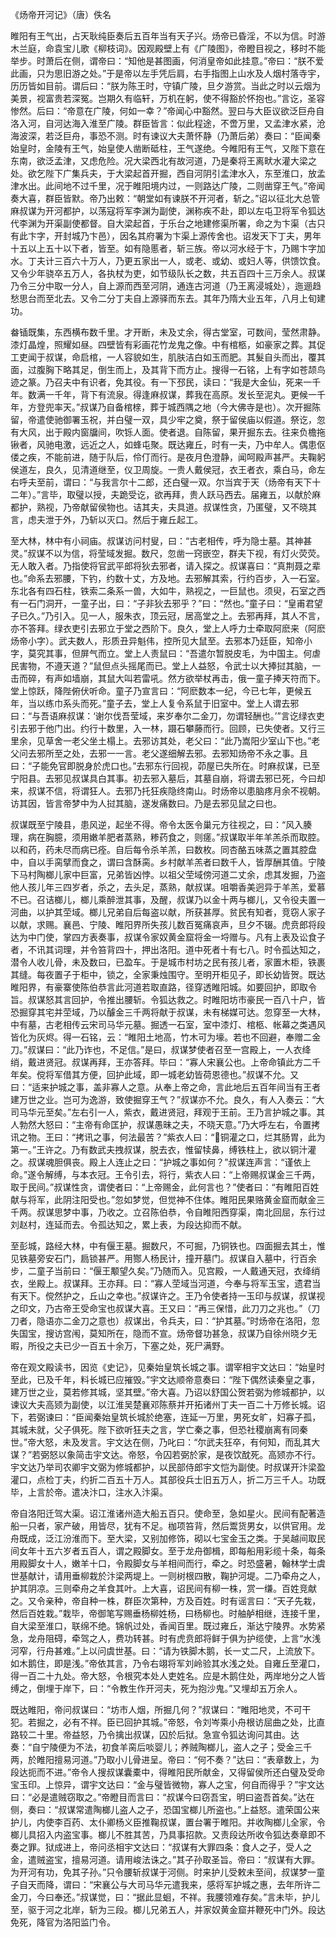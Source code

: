 《炀帝开河记》（唐）佚名  

睢阳有王气出，占天耿纯臣奏后五百年当有天子兴。炀帝已昏淫，不以为信。时游木兰庭，命袁宝儿歌《柳枝词》。因观殿壁上有《广陵图》，帝瞪目视之，移时不能举步。时萧后在侧，谓帝曰：“知他是甚图画，何消皇帝如此挂意。”帝曰：“朕不爱此画，只为思旧游之处。”于是帝以左手凭后肩，右手指图上山水及人烟村落寺宇，历历皆如目前。谓后曰：“朕为陈王时，守镇广陵，旦夕游赏。当此之时以云烟为美景，视富贵若深冤。岂期久有临轩，万机在躬，使不得豁於怀抱也。”言讫，圣容惨然。后曰：“帝意在广陵，何如一幸？”帝闻心中豁然。翌曰与大臣议欲泛巨舟自洛入河，自河达海入淮至广陵。群臣皆言：似此程途，不啻万里，又孟津水紧，沧海波深，若泛巨舟，事恐不测。时有谏议大夫萧怀静（乃萧后弟）奏曰：“臣闻秦始皇时，金陵有王气，始皇使人凿断砥柱，王气遂绝。今睢阳有王气，又陛下意在东南，欲泛孟津，又虑危险。况大梁西北有故河道，乃是秦将王离畎水灌大梁之处。欲乞陛下广集兵夫，于大梁起首开掘，西自河阴引孟津水入，东至淮口，放孟津水出。此间地不过千里，况于睢阳境内过，一则路达广陵，二则凿穿王气。”帝闻奏大喜，群臣皆默。帝乃出敕：“朝堂如有谏朕不开河者，斩之。”诏以征北大总管麻叔谋为开河都护，以荡寇将军李渊为副使，渊称疾不赴，即以左屯卫将军令狐达代李渊为开渠副使都督。自大梁起首，于乐台之地建修渠所署，命之为卞渠（古只有此卞字，开封城乃卞邑），因名其府署为卞渠上源传舍也。诏发天下丁夫，男年十五以上五十以下者，皆至。如有隐慝者，斩三族。帝以河水经于卞，乃赐卞字加水。丁夫计三百六十万人，乃更五家出一人，或老、或幼、或妇人等，供馈饮食。又令少年骁卒五万人，各执杖为吏，如节级队长之数，共五百四十三万余人。叔谋乃令三分中取一分人，自上源而西至河阴，通连古河道（乃王离浸城处），迤逦趋愁思台而至北去。又令二分丁夫自上源驿而东去。其年乃隋大业五年，八月上旬建功。  

畚锸既集，东西横布数千里。才开断，未及丈余，得古堂室，可数间，莹然肃静。漆灯晶煌，照耀如昼。四壁皆有彩画花竹龙鬼之像。中有棺柩，如豪家之葬。其促工吏闻于叔谋，命启棺，一人容貌如生，肌肤洁白如玉而肥。其髮自头而出，覆其面，过腹胸下略其足，倒生而上，及其背下而方止。搜得一石铭，上有字如苍颉鸟迹之篆。乃召夫中有识者，免其役。有一下邳民，读曰：“我是大金仙，死来一千年。数满一千年，背下有流泉。得逢麻叔谋，葬我在高原。发长至泥丸。更候一千年，方登兜率天。”叔谋乃自备棺榇，葬于城西隅之地（今大佛寺是也）。次开掘陈留，帝遣使驰御署玉祝，并白璧一双，具少牢之奠，祭于留侯庙以假道。祭讫，忽有大风，出于殿内窗牖间，吹铄人面。使者退。自陈留，果开掘东去。往来负檐拖锹者，风驰电激，远近之人，如蜂屯聚。既达雍丘，时有一夫，乃中牟人。偶患伛偻之疾，不能前进，随于队后，伶仃而行。是夜月色澄静，闻呵殿声甚严。夫鞠躬侯道左，良久，见清道继至，仪卫周旋。一贵人戴侯冠，衣王者衣，乘白马，命左右呼夫至前，谓曰：“与我言尔十二郎，还白璧一双。尔当宾于天（炀帝有天下十二年）。”言毕，取璧以授，夫跪受讫，欲再拜，贵人跃马西去。届雍五，以献於麻都护，熟视，乃帝献留侯物也。诘其夫，夫具道。叔谋性贪，乃匿璧，又不晓其言，虑夫泄于外，乃斩以灭口。然后于雍丘起工。  

至大林，林中有小祠庙。叔谋访问村叟，曰：“古老相传，呼为隐士墓。其神甚灵。”叔谋不以为信，将莹域发掘。数尺，忽凿一窍嵌空，群夫下视，有灯火荧荧。无人敢入者。乃指使将官武平郎将狄去邪者，请入探之。叔谋喜曰：“真荆聂之辈也。”命系去邪腰，下钓，约数十丈，方及地。去邪解其索，行约百步，入一石室。东北各有四石柱，铁索二条系一兽，大如牛，熟视之，一巨鼠也。须臾，石室之西有一石门洞开，一童子出，曰：“子非狄去邪乎？”曰：“然也。”童子曰：“皇甫君望子已久。”乃引入。见一人，服朱衣，顶云冠，居高堂之上。去邪再拜，其人不言，亦不答拜。绿衣吏引去邪立于堂之西阶下。良久，堂上人呼力士牵取阿麽来（阿麽炀帝小字）。武夫数人，形质丑异魁伟，控所见大鼠至。去邪本乃廷臣，知帝小字，莫究其事，但屏气而立。堂上人责鼠曰：“吾遣尔暂脱皮毛，为中国主。何虐民害物，不遵天道？”鼠但点头摇尾而已。堂上人益怒，令武士以大捧挝其脑，一击而碎，有声如墙崩，其鼠大叫若雷吼。然方欲举杖再击，俄一童子捧天符而下。堂上惊跃，降陛俯伏听命。童子乃宣言曰：“阿麽数本一纪，今已七年，更候五年，当以练巾系头而死。”童子去，堂上人复令系鼠于旧室中。堂上人谓去邪曰：“与吾语麻叔谋：‘谢尔伐吾莹域，来岁奉尔二金刀，勿谓轻酬也。’”言讫绿衣吏引去邪于他门出。约行十数里，入一林，蹑石攀藤而行。回顾，已失使者。又行三里余，见草舍一老父坐土榻上。去邪访其处，老父曰：“此乃嵩阳少室山下也。”老父问去邪所至之处，去邪一一言。老父遂细解去邪。去邪知炀帝不永之事。且曰：“子能免官即脱身於虎口也。”去邪东行回视，茆屋已失所在。时麻叔谋，已至宁阳县。去邪见叔谋具白其事。初去邪入墓后，其墓自崩，将谓去邪已死，今曰却来，叔谋不信，将谓狂人。去邪乃托狂疾隐终南山。时炀帝以患脑疼月余不视朝。访其因，皆言帝梦中为人挝其脑，遂发痛数曰。乃是去邪见鼠之曰也。  

叔谋既至宁陵县，患风逆，起坐不得。帝令太医令巢元方往视之，曰：“风入腠理，病在胸臆，须用嫩羊肥者蒸熟，糁药食之，则瘥。”叔谋取半年羊羔杀而取腔。以和药，药未尽而病已痊。自后每令杀羊羔，曰数枚。同杏酪五味蒸之置其腔盘中，自以手脔擘而食之，谓曰含酥脔。乡村献羊羔者曰数千人，皆厚酬其值。宁陵下马村陶榔儿家中巨富，兄弟皆凶悖。以祖父茔域傍河道二丈余，虑其发掘，乃盗他人孩儿年三四岁者，杀之，去头足，蒸熟，献叔谋。咀嚼香美迥异于羊羔，爱慕不已。召诘榔儿，榔儿乘醉泄其事，及醒，叔谋乃以金十两与榔儿，又令役夫置一河曲，以护其茔域。榔儿兄弟自后每盗以献，所获甚厚。贫民有知者，竞窃人家子以献，求赐。襄邑、宁陵、睢阳界所失孩儿数百冤痛哀声，旦夕不辍。虎贲郎将段达为中门使，掌四方表奏事，叔谋令家奴黄金窟将金一埒赠与。凡有上表及讼食子者，不讯其词理，并令笞背四十，押出洛阳。道中死者十有七八。时令孤达知之，潜令人收儿骨，未及数曰，已盈车。于是城市村坊之民有孩儿者，家置木柜，铁裹其缝。每夜置子于柜中，锁之，全家秉烛围守。至明开柜见子，即长幼皆贺。既达睢阳界，有豪寨使陈伯恭言此河道若取直路，径穿透睢阳城。如要回护，即取令旨。叔谋怒其言回护，令推出腰斩。令狐达救之。时睢阳坊市豪民一百八十户，皆恐掘穿其宅并茔域，乃以醵金三千两将献于叔谋，未有梯媒可达。忽穿至一大林，中有墓，古老相传云宋司马华元墓。掘透一石室，室中漆灯、棺柩、帐幕之类遇风皆化为灰烬。得一石铭，云：“睢阳土地高，竹木可为壕。若也不回避，奉赠二金刀。”叔谋曰：“此乃诈也，不足信。”是曰，叔谋梦使者召至一宫殿上，一人衣绛绡，戴进贤冠。叔谋再拜，王亦答拜。毕曰：“寡人宋襄公也。上帝命镇此方二千年矣。傥将军借其方便，回护此域，即一城老幼皆荷恩德也。”叔谋不允。又曰：“适来护城之事，盖非寡人之意。从奉上帝之命，言此地后五百年间当有王者建万世之业。岂可为逸游，致使掘穿王气？”叔谋亦不允。良久，有人入奏云：“大司马华元至矣。”左右引一人，紫衣，戴进贤冠，拜观于王前。王乃言护城之事。其人勃然大怒曰：“主帝有命匡护，叔谋愚昧之夫，不晓天意。”乃大呼左右，令置拷讯之物。王曰：“拷讯之事，何法最苦？”紫衣人曰：“铜灌之口，烂其肠胃，此为第一。”王许之。乃有数武夫拽叔谋，脱去衣，惟留犊鼻，缚铁柱上，欲以铜汁灌之。叔谋魂胆俱丧。殿上人连止之曰：“护城之事如何？”叔谋连声言：“谨依上命。”遂令解缚，与本衣冠。王令引去，将行，紫衣人曰：“上帝赐叔谋金三千两，取于民间。”叔谋性贪，谓使者曰：“上帝赐金，此何言也？”使者曰：“有睢阳百姓献与将军，此阴注阳受也。”忽如梦觉，但觉神不住体。睢阳民果赂黄金窟而献金三千两。叔谋思梦中事，乃收之。立召陈伯恭，令自睢阳西穿渠，南北回屈，东行过刘赵村，连延而去。令孤达知之，累上表，为段达抑而不献。  

至彭城，路经大林，中有偃王墓。掘数尺，不可掘，乃铜铁也。四面掘去其土，惟见铁墓旁安石门，扃锁甚严。用酂人杨民计，撞开墓门。叔谋自入墓中，行百余步，二童子当前曰：“偃王颙望久矣。”乃随而入。见宫殿，一人戴通天冠，衣绛绡衣，坐殿上。叔谋拜。王亦拜。曰：“寡人茔域当河道，今奉与将军玉宝，遗君当有天下。傥然护之，丘山之幸也。”叔谋许之。王乃令使者持一玉印与叔谋，叔谋视之印文，乃古帝王受命宝也叔谋大喜。王又曰：“再三保惜，此刀刀之兆也。”（刀刀者，隐语亦二金刀之意也）叔谋出，令兵夫，曰：“护其墓。”时炀帝在洛阳，忽失国宝，搜访宫闱，莫知所在，隐而不宣。炀帝督功甚急，叔谋乃自徐州晓夕无暇，所役之夫已少一百五十余万，下塞之处，死尸满野。  

帝在观文殿读书，因览《史记》，见秦始皇筑长城之事。谓宰相宇文达曰：“始皇时至此，已及千年，料长城已应摧毁。”宇文达顺帝意奏曰：“陛下偶然读秦皇之事，建万世之业，莫若修其城，坚其壁。”帝大喜。乃诏以舒国公贺若弼为修城都护，以谏议大夫高颎为副使，以江淮吴楚襄邓陈蔡并开拓诸州丁夫一百二十万修长城。诏下，若弼谏曰：“臣闻秦始皇筑长城於绝塞，连延一万里，男死女旷，妇寡子孤，其城未就，父子俱死。陛下欲听狂夫之言，学亡秦之事，但恐社稷崩离有同秦世。”帝大怒，未及发言。宇文达在侧，乃叱曰：“尔武夫狂卒，有何知，而乱其大谋？”若弼怒以象简击宇文达。帝怒，令囚若弼於家，是夜饮酖死。高颎亦不行。宇文达乃举司农卿宇文弼为修城都护，以民部侍郎宇文恺为副使。时叔谋开汴梁盈灌口，点检丁夫，约折二百五十万人。其部役兵士旧五万人，折二万三千人。功既毕，上言於帝。遣决汴口，注水入汴渠。  

帝自洛阳迁驾大渠。诏江淮诸州造大船五百只。使命至，急如星火。民间有配著造船一只者，家产破，用皆尽，犹有不足。枷项笞背，然后鬻货男女，以供官用。龙舟既成，泛江汾淮而下。至大梁，又别加修饰，砌以七宝金玉之类。于吴越间取民间女年十五六岁者五百人，谓之殿脚女。至于龙舟御楫，即每船用彩缆十条，每条用殿脚女十人，嫩羊十口，令殿脚女与羊相间而行，牵之。时恐盛暑，翰林学士虞世基献计，请用垂柳栽於汴梁两堤上。一则树根四散，鞠护河堤。二乃牵舟之人，护其阴凉。三则牵舟之羊食其叶。上大喜，诏民间有柳一株，赏一缣。百姓竞献之。又令亲种，帝自种一株，群臣次第种，方及百姓。时有谣言曰：“天子先栽，然后百姓栽。”栽毕，帝御笔写赐垂杨柳姓杨，曰杨柳也。时舳舻相继，连接千里，自大梁至淮口，联绵不绝。锦帆过处，香闻百里。既过雍丘，渐达宁陵界。水势紧急，龙舟阻碍，牵驾之人，费功转甚。时有虎贲郎将鲜于俱为护缆使，上言“水浅河窄，行舟甚难。”上以问虞世基。曰：“请为铁脚木鹅，长一丈二尺，上流放下。如木鹅住，即是浅。”帝依其言，乃令右翊将军刘岭验其水浅之处。自雍丘至灌口，得一百二十九处。帝大怒，令根究本处人吏姓名。应是木鹅住处，两岸地分之人皆缚之，倒埋于岸下，曰：“令教生作开河夫，死为抱沙鬼。”又埋却五万余人。  

既达睢阳，帝问叔谋曰：“坊市人烟，所掘几何？”叔谋曰：“睢阳地灵，不可干犯。若掘之，必有不祥。臣已回护其城。”帝怒，令刘岑乘小舟根访屈曲之处，比直路较二十里。帝益怒，乃令擒出叔谋，囚於后狱。急宣令狐达询问其由。达奏：“自宁陵便为不法，初食羊脔后啖婴儿；养贼陶榔儿，盗人之子；受金三千两，於睢阳擅易河道。”乃取小儿骨进呈。帝曰：“何不奏？”达曰：“表章数上，为段达扼而不进。”帝令人搜叔谋囊橐中，得睢阳民所献金，又得留侯所还白璧及受命宝玉印。上惊异，谓宇文达曰：“金与璧皆微物，寡人之宝，何自而得乎？”宇文达曰：“必是遣贼窃取之。”帝瞪目而言曰：“叔谋今曰窃吾宝，明曰盗吾首矣。”达在侧，奏曰：“叔谋常遣陶榔儿盗人之子，恐国宝榔儿所盗也。”上益怒。遣荣国公来护儿，内使李百药、太仆卿杨义臣推鞠叔谋，置台署于睢阳。并收陶榔儿全家，令榔儿具招入内盗宝事。榔儿不胜其苦，乃具事招款。又责段达所收令狐达奏章即不奏之罪。狱成进上，帝问丞相宇文达曰：“叔谋有大罪四条：食人之子，受人之金，遣贼盗宝，擅易河道。请用峻法诛之。”其子孙取圣旨。帝曰：“叔谋有大罪。为开河有功，免其子孙。”只令腰斩叔谋于河侧。时来护儿受敕未至间，叔谋梦一童子自天而降，谓曰：“宋襄公与大司马华元遣我来，感将军护城之惠，去年所许二金刀，今曰奉还。”叔谋觉，曰：“据此显蛔，不祥。我腰领难存矣。”言未毕，护儿至，驱于河之北岸，斩为三段。榔儿兄弟五人，并家奴黄金窟并鞭死中门外。段达免死，降官为洛阳监门令。  
